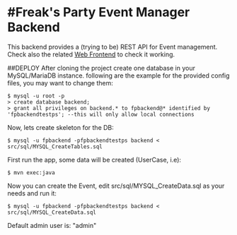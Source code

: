 #Freak's Party Event Manager Backend
=======
This backend provides a (trying to be) REST API for Event management. Check also the related [Web Frontend](https://github.com/freaksparty/frontend) to check it working.

##DEPLOY
After cloning the project create one database in your MySQL/MariaDB instance. following are the example for the provided config files, you may want to change them:

```
$ mysql -u root -p
> create database backend;
> grant all privileges on backend.* to fpbackend@* identified by 'fpbackendtestps'; --this will only allow local connections
```

Now, lets create skeleton for the DB:

```
$ mysql -u fpbackend -pfpbackendtestps backend < src/sql/MYSQL_CreateTables.sql
```

First run the app, some data will be created (UserCase, i.e):

```
$ mvn exec:java
```

Now you can create the Event, edit src/sql/MYSQL_CreateData.sql as your needs and run it:

```
$ mysql -u fpbackend -pfpbackendtestps backend < src/sql/MYSQL_CreateData.sql
```

Default admin user is: "admin" 